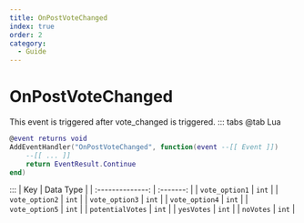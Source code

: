 ```yaml
---
title: OnPostVoteChanged
index: true
order: 2
category:
  - Guide
---
```


# OnPostVoteChanged
This event is triggered after vote_changed is triggered.
::: tabs
@tab Lua
```lua
@event returns void
AddEventHandler("OnPostVoteChanged", function(event --[[ Event ]])
    --[[ ... ]]
    return EventResult.Continue
end)
```

:::
|        Key       | Data Type |
| :--------------: | :-------: |
|  `vote_option1`  |   `int`   |
|  `vote_option2`  |   `int`   |
|  `vote_option3`  |   `int`   |
|  `vote_option4`  |   `int`   |
|  `vote_option5`  |   `int`   |
| `potentialVotes` |   `int`   |
|    `yesVotes`    |   `int`   |
|     `noVotes`    |   `int`   |